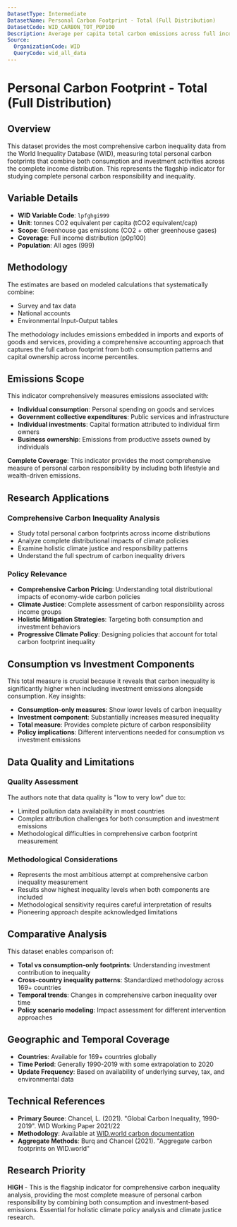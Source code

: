 ```yaml
---
DatasetType: Intermediate
DatasetName: Personal Carbon Footprint - Total (Full Distribution)
DatasetCode: WID_CARBON_TOT_P0P100
Description: Average per capita total carbon emissions across full income distribution. Combines both consumption and investment-related emissions for comprehensive personal carbon footprint. Provides complete assessment of carbon inequality across all income percentiles.
Source:
  OrganizationCode: WID
  QueryCode: wid_all_data
---
```


# Personal Carbon Footprint - Total (Full Distribution)

## Overview

This dataset provides the most comprehensive carbon inequality data from the World Inequality Database (WID), measuring total personal carbon footprints that combine both consumption and investment activities across the complete income distribution. This represents the flagship indicator for studying complete personal carbon responsibility and inequality.

## Variable Details

- **WID Variable Code**: `lpfghgi999`
- **Unit**: tonnes CO2 equivalent per capita (tCO2 equivalent/cap)
- **Scope**: Greenhouse gas emissions (CO2 + other greenhouse gases)
- **Coverage**: Full income distribution (p0p100)
- **Population**: All ages (999)

## Methodology

The estimates are based on modeled calculations that systematically combine:

- Survey and tax data
- National accounts
- Environmental Input-Output tables

The methodology includes emissions embedded in imports and exports of goods and services, providing a comprehensive accounting approach that captures the full carbon footprint from both consumption patterns and capital ownership across income percentiles.

## Emissions Scope

This indicator comprehensively measures emissions associated with:

- **Individual consumption**: Personal spending on goods and services
- **Government collective expenditures**: Public services and infrastructure
- **Individual investments**: Capital formation attributed to individual firm owners
- **Business ownership**: Emissions from productive assets owned by individuals

**Complete Coverage**: This indicator provides the most comprehensive measure of personal carbon responsibility by including both lifestyle and wealth-driven emissions.

## Research Applications

### Comprehensive Carbon Inequality Analysis
- Study total personal carbon footprints across income distributions
- Analyze complete distributional impacts of climate policies
- Examine holistic climate justice and responsibility patterns
- Understand the full spectrum of carbon inequality drivers

### Policy Relevance
- **Comprehensive Carbon Pricing**: Understanding total distributional impacts of economy-wide carbon policies
- **Climate Justice**: Complete assessment of carbon responsibility across income groups
- **Holistic Mitigation Strategies**: Targeting both consumption and investment behaviors
- **Progressive Climate Policy**: Designing policies that account for total carbon footprint inequality

## Consumption vs Investment Components

This total measure is crucial because it reveals that carbon inequality is significantly higher when including investment emissions alongside consumption. Key insights:

- **Consumption-only measures**: Show lower levels of carbon inequality
- **Investment component**: Substantially increases measured inequality
- **Total measure**: Provides complete picture of carbon responsibility
- **Policy implications**: Different interventions needed for consumption vs investment emissions

## Data Quality and Limitations

### Quality Assessment
The authors note that data quality is "low to very low" due to:
- Limited pollution data availability in most countries
- Complex attribution challenges for both consumption and investment emissions
- Methodological difficulties in comprehensive carbon footprint measurement

### Methodological Considerations
- Represents the most ambitious attempt at comprehensive carbon inequality measurement
- Results show highest inequality levels when both components are included
- Methodological sensitivity requires careful interpretation of results
- Pioneering approach despite acknowledged limitations

## Comparative Analysis

This dataset enables comparison of:
- **Total vs consumption-only footprints**: Understanding investment contribution to inequality
- **Cross-country inequality patterns**: Standardized methodology across 169+ countries
- **Temporal trends**: Changes in comprehensive carbon inequality over time
- **Policy scenario modeling**: Impact assessment for different intervention approaches

## Geographic and Temporal Coverage

- **Countries**: Available for 169+ countries globally
- **Time Period**: Generally 1990-2019 with some extrapolation to 2020
- **Update Frequency**: Based on availability of underlying survey, tax, and environmental data

## Technical References

- **Primary Source**: Chancel, L. (2021). "Global Carbon Inequality, 1990-2019". WID Working Paper 2021/22
- **Methodology**: Available at [WID.world carbon documentation](http://wordpress.wid.world/document/global-carbon-inequality-1990-2019-wid-world-working-paper-2021-22/)
- **Aggregate Methods**: Burq and Chancel (2021). "Aggregate carbon footprints on WID.world"

## Research Priority

**HIGH** - This is the flagship indicator for comprehensive carbon inequality analysis, providing the most complete measure of personal carbon responsibility by combining both consumption and investment-based emissions. Essential for holistic climate policy analysis and climate justice research.